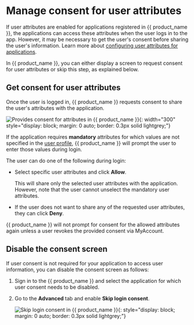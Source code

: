 # Manage consent for user attributes

If user attributes are enabled for applications registered in {{ product_name }}, the applications can access these attributes when the user logs in to the app. However, it may be necessary to get the user's consent before sharing the user's information. Learn more about [configuring user attributes for applications]({{base_path}}/guides/authentication/user-attributes/).

In {{ product_name }}, you can either display a screen to request consent for user attributes or skip this step, as explained below.

## Get consent for user attributes

Once the user is logged in, {{ product_name }} requests consent to share the user's attributes with the application.

![Provides consent for attributes in {{ product_name }}]({{base_path}}/assets/img/guides/applications/attributes/oidc/provide-consent.png){: width="300" style="display: block; margin: 0 auto; border: 0.3px solid lightgrey;"}

If the application requires **mandatory** attributes for which values are not specified in the [user profile]({{base_path}}/guides/users/manage-users/#manage-user-profiles), {{ product_name }} will prompt the user to enter those values during login.

The user can do one of the following during login:

- Select specific user attributes and click **Allow**.

    This will share only the selected user attributes with the application. However, note that the user cannot unselect the mandatory user attributes.

- If the user does not want to share any of the requested user attributes, they can click **Deny**.

{{ product_name }} will not prompt for consent for the allowed attributes again unless a user revokes the provided consent via MyAccount.

## Disable the consent screen

If user consent is not required for your application to access user information, you can disable the consent screen as follows:

1. Sign in to the {{ product_name }} and select the application for which user consent needs to be disabled.
2. Go to the **Advanced** tab and enable **Skip login consent**.

    ![Skip login consent in {{ product_name }}]({{base_path}}/assets/img/guides/applications/attributes/skip-login-consent.png){: style="display: block; margin: 0 auto; border: 0.3px solid lightgrey;"}